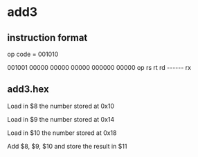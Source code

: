# add3

## instruction format

op code = 001010

001001 00000 00000 00000 000000 00000
op          rs        rt          rd       ------        rx

## add3.hex

Load in $8 the number stored at 0x10

Load in $9 the number stored at 0x14

Load in $10 the number stored at 0x18

Add \$8, \$9, \$10 and store the result in \$11


